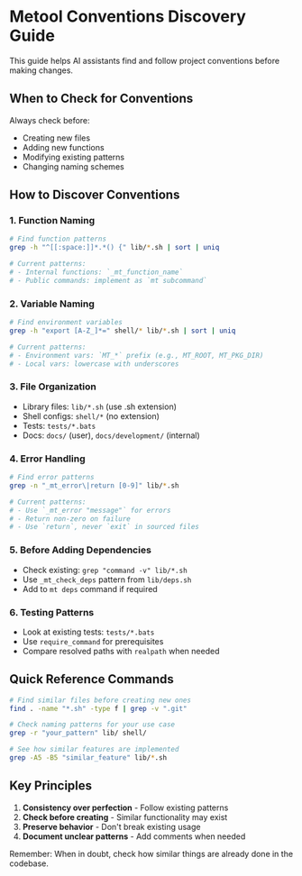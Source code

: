 # Metool Conventions Discovery Guide

This guide helps AI assistants find and follow project conventions before making changes.

## When to Check for Conventions

Always check before:
- Creating new files
- Adding new functions
- Modifying existing patterns
- Changing naming schemes

## How to Discover Conventions

### 1. Function Naming
```bash
# Find function patterns
grep -h "^[[:space:]]*.*() {" lib/*.sh | sort | uniq

# Current patterns:
# - Internal functions: `_mt_function_name`
# - Public commands: implement as `mt subcommand`
```

### 2. Variable Naming
```bash
# Find environment variables
grep -h "export [A-Z_]*=" shell/* lib/*.sh | sort | uniq

# Current patterns:
# - Environment vars: `MT_*` prefix (e.g., MT_ROOT, MT_PKG_DIR)
# - Local vars: lowercase with underscores
```

### 3. File Organization
- Library files: `lib/*.sh` (use .sh extension)
- Shell configs: `shell/*` (no extension)
- Tests: `tests/*.bats` 
- Docs: `docs/` (user), `docs/development/` (internal)

### 4. Error Handling
```bash
# Find error patterns
grep -n "_mt_error\|return [0-9]" lib/*.sh

# Current patterns:
# - Use `_mt_error "message"` for errors
# - Return non-zero on failure
# - Use `return`, never `exit` in sourced files
```

### 5. Before Adding Dependencies
- Check existing: `grep "command -v" lib/*.sh`
- Use `_mt_check_deps` pattern from `lib/deps.sh`
- Add to `mt deps` command if required

### 6. Testing Patterns
- Look at existing tests: `tests/*.bats`
- Use `require_command` for prerequisites
- Compare resolved paths with `realpath` when needed

## Quick Reference Commands

```bash
# Find similar files before creating new ones
find . -name "*.sh" -type f | grep -v ".git"

# Check naming patterns for your use case
grep -r "your_pattern" lib/ shell/

# See how similar features are implemented
grep -A5 -B5 "similar_feature" lib/*.sh
```

## Key Principles

1. **Consistency over perfection** - Follow existing patterns
2. **Check before creating** - Similar functionality may exist
3. **Preserve behavior** - Don't break existing usage
4. **Document unclear patterns** - Add comments when needed

Remember: When in doubt, check how similar things are already done in the codebase.